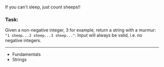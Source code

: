 If you can't sleep, just count sheeps!!

### Task:

Given a non-negative integer, 3 for example, return a string with a murmur:<br>`"1 sheep...2 sheep...3 sheep..."`. Input will always be valid, i.e. no negative integers.

---

- Fundamentals
- Strings
